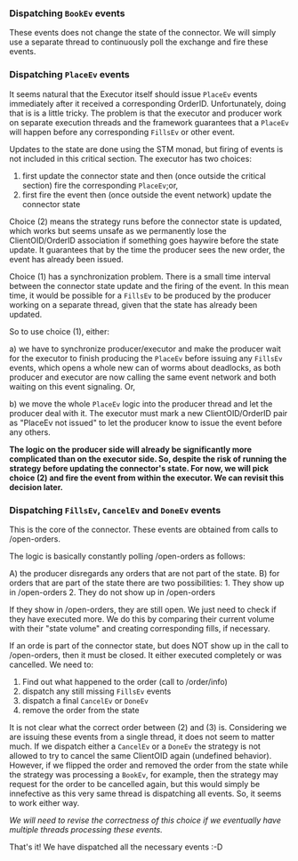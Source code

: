 ### Dispatching `BookEv` events

These events does not change the state of the connector. We will simply use a separate thread to continuously poll the exchange and fire these events.

### Dispatching `PlaceEv` events

It seems natural that the Executor itself should issue `PlaceEv` events immediately after it received a corresponding OrderID. Unfortunately, doing that is is a little tricky. The problem is that the executor and producer work on separate execution threads and the framework guarantees that a `PlaceEv` will happen before any corresponding `FillsEv` or other event. 

Updates to the state are done using the STM monad, but firing of events is not included in this critical section. The executor has two choices:

1) first update the connector state and then (once outside the critical section) fire the corresponding `PlaceEv`;or,
2) first fire the event then (once outside the event network) update the connector state

Choice (2) means the strategy runs before the connector state is updated, which works but seems unsafe as we permanently lose the ClientOID/OrderID association if something goes haywire before the state update. It guarantees that by the time the producer sees the new order, the event has already been issued. 

Choice (1) has a synchronization problem. There is a small time interval between the connector state update and the firing of the event. In this mean time, it would be possible for a `FillsEv` to be produced by the producer working on a separate thread, given that the state has already been updated. 

So to use choice (1), either:

a) we have to synchronize producer/executor and make the producer wait for the executor to finish producing the `PlaceEv` before issuing any `FillsEv` events, which opens a whole new can of worms about deadlocks, as both producer and executor are now calling the same event network and both waiting on this event signaling. Or, 

b) we move the whole `PlaceEv` logic into the producer thread and let the producer deal with it. The executor must mark a new ClientOID/OrderID pair as "PlaceEv not issued" to let the producer know to issue the event before any others.

**The logic on the producer side will already be significantly more complicated than on the executor side. So, despite the risk of running the strategy before updating the connector's state. For now, we will pick choice (2) and fire the event from within the executor. We can revisit this decision later.**


### Dispatching `FillsEv`, `CancelEv` and `DoneEv` events

This is the core of the connector. These events are obtained from calls to /open-orders.

The logic is basically constantly polling /open-orders as follows:

A) the producer disregards any orders that are not part of the state.
B) for orders that are part of the state there are two possibilities:
    1. They show up in /open-orders
    2. They do not show up in /open-orders

If they show in /open-orders, they are still open. We just need to check if they have executed more. We do this by comparing their current volume with their "state volume" and creating corresponding fills, if necessary.

If an orde is part of the connector state, but does NOT show up in the call to /open-orders, then it must be closed.
It either executed completely or was cancelled. We need to:

1. Find out what happened to the order (call to /order/info)
2. dispatch any still missing `FillsEv` events
3. dispatch a final `CancelEv` or `DoneEv`
4. remove the order from the state

It is not clear what the correct order between (2) and (3) is. Considering we are issuing these events from a single thread, it does not seem to matter much. If we dispatch either a `CancelEv` or a `DoneEv` the strategy is not allowed to try to cancel the same ClientOID again (undefined behavior). However, if we flipped the order and removed the order from the state while the strategy was processing a `BookEv`, for example, then the strategy may request for the order to be cancelled again, but this would simply be innefective as this very same thread is dispatching all events. So, it seems to work either way.

*We will need to revise the correctness of this choice if we eventually have multiple threads processing these events.*

That's it! We have dispatched all the necessary events :-D
